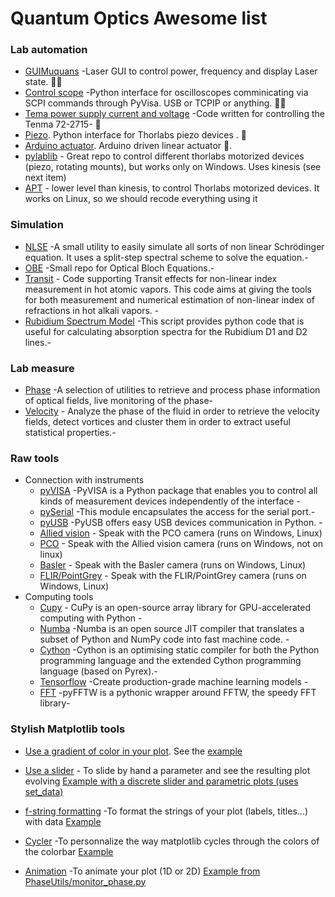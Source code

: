 # Quantum Optics Awesome list


### Lab automation
- [GUIMuquans](https://github.com/Quantum-Optics-LKB/GUIMuquans) -Laser GUI to control power, frequency and display Laser state. 🚴‍♂️
- [Control scope](https://github.com/Quantum-Optics-LKB/ScopeInterface) -Python interface for oscilloscopes comminicating via SCPI commands through PyVisa. USB or TCPIP or anything. 🚴‍♂️
- [Tema power supply current and voltage](https://github.com/Quantum-Optics-LKB/Power_Suply_RS232_Control) -Code written for controlling the Tenma 72-2715- 🎹
- [Piezo](https://github.com/Quantum-Optics-LKB/Piezo). Python interface for Thorlabs piezo devices . 🚴‍
- [Arduino actuator](https://github.com/Quantum-Optics-LKB/Arduino_linear_actuator). Arduino driven linear actuator 🎹.
- [pylablib](https://pylablib.readthedocs.io/en/latest/) - Great repo to control different thorlabs motorized devices (piezo, rotating mounts), but works only on Windows. Uses kinesis (see next item)
- [APT](https://thorlabs-apt-device.readthedocs.io/en/latest/) - lower level than kinesis, to control Thorlabs motorized devices. It works on Linux, so we should recode everything using it 
### Simulation
- [NLSE](https://github.com/Quantum-Optics-LKB/NLSE) -A small utility to easily simulate all sorts of non linear Schrödinger equation. It uses a split-step spectral scheme to solve the equation.-
- [OBE](https://github.com/Quantum-Optics-LKB/OBE) -Small repo for Optical Bloch Equations.-
- [Transit](https://github.com/Quantum-Optics-LKB/Transit) - Code supporting Transit effects for non-linear index measurement in hot atomic vapors. This code aims at giving the tools for both measurement and numerical estimation of non-linear index of refractions in hot alkali vapors. -
- [Rubidium Spectrum Model](https://github.com/DawesLab/rubidium) -This script provides python code that is useful for calculating absorption spectra for the Rubidium D1 and D2 lines.-
### Lab measure
- [Phase](https://github.com/Quantum-Optics-LKB/PhaseUtils) -A selection of utilities to retrieve and process phase information of optical fields, live monitoring of the phase-
- [Velocity](https://github.com/Quantum-Optics-LKB/Turbulence) - Analyze the phase of the fluid in order to retrieve the velocity fields, detect vortices and cluster them in order to extract useful statistical properties.-

### Raw tools
- Connection with instruments
	- [pyVISA](https://pyvisa.readthedocs.io/en/latest/) -PyVISA is a Python package that enables you to control all kinds of measurement devices independently of the interface -
	- [pySerial](https://pypi.org/project/pyserial/) -This module encapsulates the access for the serial port.-
	- [pyUSB](https://pypi.org/project/pyusb/) -PyUSB offers easy USB devices communication in Python. -    
	- [Allied vision](https://www.alliedvision.com/en/products/vimba-sdk/) - Speak with the PCO camera (runs on Windows, Linux)
	- [PCO](https://www.pco-tech.com/software/camera-control-software/pcocamware/) - Speak with the Allied vision camera (runs on Windows, not on linux)
	- [Basler](https://github.com/basler/pypylon) - Speak with the Basler camera (runs on Windows, Linux)
	- [FLIR/PointGrey](https://www.flir.fr/products/flycapture-sdk/) - Speak with the FLIR/PointGrey camera (runs on Windows, Linux)
- Computing tools
	- [Cupy](https://cupy.dev/) -  CuPy is an open-source array library for GPU-accelerated computing with Python -
	- [Numba](https://numba.pydata.org/) -Numba is an open source JIT compiler that translates a subset of Python and NumPy code into fast machine code. -
	- [Cython](https://cython.org/) -Cython is an optimising static compiler for both the Python programming language and the extended Cython programming language (based on Pyrex).-
	- [Tensorflow](https://www.tensorflow.org//) -Create production-grade machine learning models -
	- [FFT](https://pyfftw.readthedocs.io/en/latest//) -pyFFTW is a pythonic wrapper around FFTW, the speedy FFT library-
        
### Stylish Matplotlib tools
- [Use a gradient of color in your plot](https://stackoverflow.com/questions/38208700/matplotlib-plot-lines-with-colors-through-colormap). See the 
[example](https://github.com/Quantum-Optics-LKB/awesome_list/blob/main/Examples/Figures/Stylish%20Matplotlib%20tools/gradient_color_plot.md)

	
- [Use a slider](https://matplotlib.org/stable/gallery/widgets/slider_demo.html) - To slide by hand a parameter and see the resulting plot evolving
[Example with a discrete slider and parametric plots (uses set_data)](https://github.com/Quantum-Optics-LKB/awesome_list/blob/main/Examples/Figures/Stylish%20Matplotlib%20tools/slider.md)


- [f-string formatting](https://realpython.com/python-f-strings/) -To format the strings of your plot (labels, titles...) with data
[Example](https://github.com/Quantum-Optics-LKB/awesome_list/blob/main/Examples/Figures/Stylish%20Matplotlib%20tools/f-string.md)


- [Cycler](https://matplotlib.org/cycler/) -To personnalize the way matplotlib cycles through the colors of the colorbar
[Example](https://github.com/Quantum-Optics-LKB/awesome_list/blob/main/Examples/Figures/Stylish%20Matplotlib%20tools/cycler.md)



- [Animation](https://matplotlib.org/stable/api/animation_api.html) -To animate your plot (1D or 2D)
[Example from PhaseUtils/monitor_phase.py](https://github.com/Quantum-Optics-LKB/awesome_list/blob/main/Examples/Figures/Stylish%20Matplotlib%20tools/animation.md)



